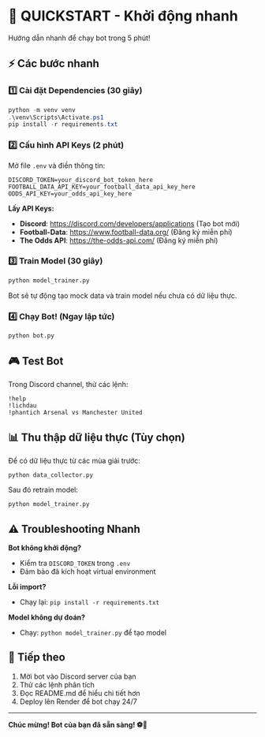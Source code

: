 # 🚀 QUICKSTART - Khởi động nhanh

Hướng dẫn nhanh để chạy bot trong 5 phút!

## ⚡ Các bước nhanh

### 1️⃣ Cài đặt Dependencies (30 giây)

```powershell
python -m venv venv
.\venv\Scripts\Activate.ps1
pip install -r requirements.txt
```

### 2️⃣ Cấu hình API Keys (2 phút)

Mở file `.env` và điền thông tin:

```env
DISCORD_TOKEN=your_discord_bot_token_here
FOOTBALL_DATA_API_KEY=your_football_data_api_key_here
ODDS_API_KEY=your_odds_api_key_here
```

**Lấy API Keys:**
- **Discord**: https://discord.com/developers/applications (Tạo bot mới)
- **Football-Data**: https://www.football-data.org/ (Đăng ký miễn phí)
- **The Odds API**: https://the-odds-api.com/ (Đăng ký miễn phí)

### 3️⃣ Train Model (30 giây)

```bash
python model_trainer.py
```

Bot sẽ tự động tạo mock data và train model nếu chưa có dữ liệu thực.

### 4️⃣ Chạy Bot! (Ngay lập tức)

```bash
python bot.py
```

## 🎮 Test Bot

Trong Discord channel, thử các lệnh:

```
!help
!lichdau
!phantich Arsenal vs Manchester United
```

## 📊 Thu thập dữ liệu thực (Tùy chọn)

Để có dữ liệu thực từ các mùa giải trước:

```bash
python data_collector.py
```

Sau đó retrain model:

```bash
python model_trainer.py
```

## ⚠️ Troubleshooting Nhanh

**Bot không khởi động?**
- Kiểm tra `DISCORD_TOKEN` trong `.env`
- Đảm bảo đã kích hoạt virtual environment

**Lỗi import?**
- Chạy lại: `pip install -r requirements.txt`

**Model không dự đoán?**
- Chạy: `python model_trainer.py` để tạo model

## 🎯 Tiếp theo

1. Mời bot vào Discord server của bạn
2. Thử các lệnh phân tích
3. Đọc README.md để hiểu chi tiết hơn
4. Deploy lên Render để bot chạy 24/7

---

**Chúc mừng! Bot của bạn đã sẵn sàng! ⚽🤖**
